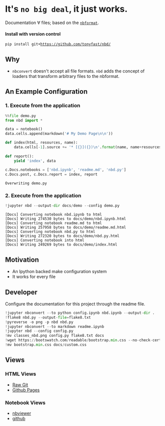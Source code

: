 
# It's `no big deal`, it just works.

Documentation ∀ files; based on the [`nbformat`](nbformat.readthedocs.io).

#### Install with version control

`pip install git+`<code><a href="https://github.com/tonyfast/nbd/">https://github.com/tonyfast/nbd/</a></code>


## Why

* `nbconvert` doesn't accept all file formats.  `nbd` adds the concept of loaders
that transform arbitrary files to the nbformat.

## An Example Configuration

### 1. Execute from the application


```python
%%file demo.py
from nbd import *

data = notebook()
data.cells.append(markdown('# My Demo Page\n\n'))

def index(html, resources, name):
    data.cells[-1].source += '* [{}]({})\n'.format(name, name+resources['output_extension'])
    
def report():
    yield 'index', data
    
c.Docs.notebooks = ['nbd.ipynb', 'readme.md', 'nbd.py']
c.Docs.post, c.Docs.report = index, report
```

    Overwriting demo.py


### 2. Execute from the application


```python
!jupyter nbd --output-dir docs/demo --config demo.py
```

    [Docs] Converting notebook nbd.ipynb to html
    [Docs] Writing 274530 bytes to docs/demo/nbd.ipynb.html
    [Docs] Converting notebook readme.md to html
    [Docs] Writing 257958 bytes to docs/demo/readme.md.html
    [Docs] Converting notebook nbd.py to html
    [Docs] Writing 272320 bytes to docs/demo/nbd.py.html
    [Docs] Converting notebook into html
    [Docs] Writing 249269 bytes to docs/demo/index.html


## Motivation

* An Ipython backed make configuration system
* It works for every file

## Developer

Configure the documentation for this project through the readme file.


```python
!jupyter nbconvert --to python config.ipynb nbd.ipynb --output-dir .
!flake8 nbd.py --output-file=flake8.txt
!pyreverse -o png -p nbd nbd.py
!jupyter nbconvert --to markdown readme.ipynb
!jupyter nbd --config config.py
!mv classes_nbd.png config.py flake8.txt docs
!wget https://bootswatch.com/readable/bootstrap.min.css --no-check-certificate
!mv bootstrap.min.css docs/custom.css
```

## Views
### HTML Views

* [Raw Git](https://rawgit.com/tonyfast/nbd/master/docs/index.html)
* [Github Pages](https://tonyfast.github.io/nbd)

### Notebook Views

* [nbviewer](http://nbviewer.jupyter.org/github/tonyfast/nbd/blob/master/readme.ipynb)
* [github](https://github.com/tonyfast/nbd/blob/master/usage/readme.ipynb)


```python

```
